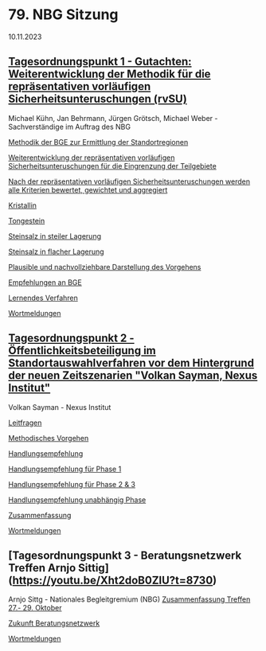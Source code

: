 # 79. NBG Sitzung
10.11.2023

## [Tagesordnungspunkt 1 - Gutachten: Weiterentwicklung der Methodik für die repräsentativen vorläufigen Sicherheitsunteruschungen (rvSU)](https://youtu.be/Xht2doB0ZIU?t=830)
Michael Kühn, Jan Behrmann, Jürgen Grötsch, Michael Weber - Sachverständige im Auftrag des NBG

[Methodik der BGE zur Ermittlung der Standortregionen](https://youtu.be/Xht2doB0ZIU?t=955)

[Weiterentwicklung der repräsentativen vorläufigen Sicherheitsunteruschungen für die Eingrenzung der Teilgebiete](https://youtu.be/Xht2doB0ZIU?t=1122)

[Nach der repräsentativen vorläufigen Sicherheitsunteruschungen werden alle Kriterien bewertet, gewichtet und aggregiert](https://youtu.be/Xht2doB0ZIU?t=1166)

[Kristallin](https://youtu.be/Xht2doB0ZIU?t=1216)

[Tongestein](https://youtu.be/Xht2doB0ZIU?t=1294)

[Steinsalz in steiler Lagerung](https://youtu.be/Xht2doB0ZIU?t=1413)

[Steinsalz in flacher Lagerung](https://youtu.be/Xht2doB0ZIU?t=1527)

[Plausible und nachvollziehbare Darstellung des Vorgehens](https://youtu.be/Xht2doB0ZIU?t=1591)

[Empfehlungen an BGE](https://youtu.be/Xht2doB0ZIU?t=1678)

[Lernendes Verfahren](https://youtu.be/Xht2doB0ZIU?t=1837)

[Wortmeldungen](https://youtu.be/Xht2doB0ZIU?t=1999)


## [Tagesordnungspunkt 2 - Öffentlichkeitsbeteiligung im Standortauswahlverfahren vor dem Hintergrund der neuen Zeitszenarien "Volkan Sayman, Nexus Institut"](https://youtu.be/Xht2doB0ZIU?t=4700)
Volkan Sayman - Nexus Institut

[Leitfragen](https://youtu.be/Xht2doB0ZIU?t=4918)

[Methodisches Vorgehen](https://youtu.be/Xht2doB0ZIU?t=5047)

[Handlungsempfehlung](https://youtu.be/Xht2doB0ZIU?t=5122)

[Handlungsempfehlung für Phase 1](https://youtu.be/Xht2doB0ZIU?t=5122)

[Handlungsempfehlung für Phase 2 & 3](https://youtu.be/Xht2doB0ZIU?t=5472)

[Handlungsempfehlung unabhängig Phase](https://youtu.be/Xht2doB0ZIU?t=5785)

[Zusammenfassung](https://youtu.be/Xht2doB0ZIU?t=6109)

[Wortmeldungen](https://youtu.be/Xht2doB0ZIU?t=6376)


## [Tagesordnungspunkt 3 - Beratungsnetzwerk Treffen Arnjo Sittig] (https://youtu.be/Xht2doB0ZIU?t=8730)
Arnjo Sittg - Nationales Begleitgremium (NBG)
[Zusammenfassung Treffen 27.- 29. Oktober](https://youtu.be/Xht2doB0ZIU?t=8791)

[Zukunft Beratungsnetzwerk](https://youtu.be/Xht2doB0ZIU?t=8864)

[Wortmeldungen](https://youtu.be/Xht2doB0ZIU?t=9095)